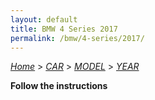 ```yaml
---
layout: default
title: BMW 4 Series 2017
permalink: /bmw/4-series/2017/
---
```

[*Home*](/) > [*CAR*](/car/) > [*MODEL*](/car/model/) > [*YEAR*](/car/model/year/)

**Follow the instructions**